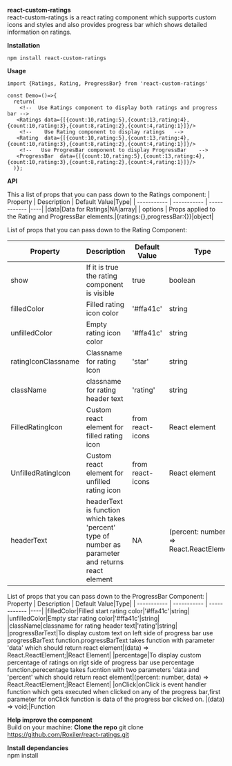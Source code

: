 **react-custom-ratings**  
react-custom-ratings is a react rating component which supports custom icons and styles and also provides progress bar which shows detailed information on ratings.

**Installation**

```
npm install react-custom-ratings
```

**Usage**

```
import {Ratings, Rating, ProgressBar} from 'react-custom-ratings'

const Demo=()=>{
  return(
    <!--  Use Ratings component to display both ratings and progress bar -->
   <Ratings data={[{count:10,rating:5},{count:13,rating:4},{count:10,rating:3},{count:8,rating:2},{count:4,rating:1}]}/>
    <!--    Use Rating component to display ratings   -->
   <Rating  data={[{count:10,rating:5},{count:13,rating:4},{count:10,rating:3},{count:8,rating:2},{count:4,rating:1}]}/>
    <!--   Use ProgresBar component to display ProgressBar    -->
   <ProgressBar  data={[{count:10,rating:5},{count:13,rating:4},{count:10,rating:3},{count:8,rating:2},{count:4,rating:1}]}/>
  )};

```

**API**

This a list of props that you can pass down to the Ratings component:
| Property | Description | Default Value|Type|
| ----------- | ----------- | ------------ |----|
|data|Data for Ratings|NA|array|
| options | Props applied to the Rating and ProgressBar elements.|{ratings:{},progressBar:{}}|object|

List of props that you can pass down to the Rating Component:

| Property            | Description                                                                                        | Default Value                      | Type                                     |
| ------------------- | -------------------------------------------------------------------------------------------------- | ---------------------------------- | ---------------------------------------- |
| show                | If it is true the rating component is visible                                                      | true                               | boolean                                  |
| filledColor         | Filled rating icon color                                                                           | '#ffa41c'                          | string                                   |
| unfilledColor       | Empty rating icon color                                                                            | '#ffa41c'                          | string                                   |
| ratingIconClassname | Classname for rating Icon                                                                          | 'star'                             | string                                   |
| className           | classname for rating header text                                                                   | 'rating'                           | string                                   |
| FilledRatingIcon    | Custom react element for filled rating icon                                                        | <AiFillStar/> from react-icons     | React element                            |
| UnfilledRatingIcon  | Custom react element for unfilled rating icon                                                      | <AiOutlineStar /> from react-icons | React element                            |
| headerText          | headerText is function which takes 'percent' type of number as parameter and returns react element | NA                                 | (percent: number) => React.ReactElement; |

List of props that you can pass down to the ProgressBar Component:
| Property | Description | Default Value|Type|
| ----------- | ----------- | ------------ |----|
|filledColor|Filled start rating color|'#ffa41c'|string|
|unfilledColor|Empty star rating color|'#ffa41c'|string|
|className|classname for rating header text|'rating'|string|
|progressBarText|To display custom text on left side of progress bar use progressBarText function.progressBarText takes function with parameter 'data' which should return react element|(data) => React.ReactElement;|React Element|
|percentage|To display custom percentage of ratings on rigt side of progress bar use percentage function.perecentage takes fucntion with two parameters 'data and 'percent' which should return react element|(percent: number, data) => React.ReactElement;|React Element|
|onClick|onClick is event handler function which gets executed when clicked on any of the progress bar,first parameter for onClick function is data of the progress bar clicked on. |(data) => void;|Function

**Help improve the component**  
 Build on your machine:
**Clone the repo**
git clone https://github.com/Roxiler/react-ratings.git

**Install dependancies**  
 npm install
